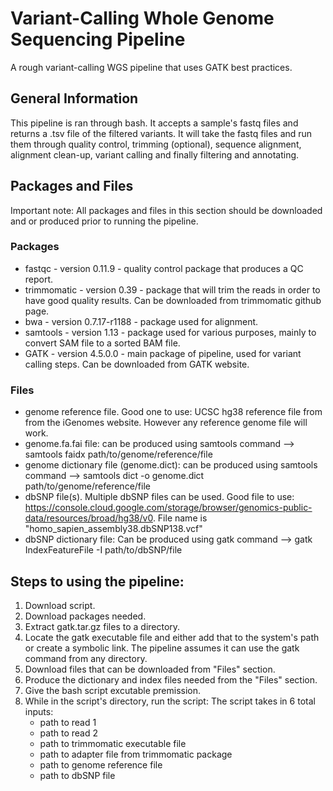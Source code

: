 # Variant-Calling Whole Genome Sequencing Pipeline
A rough variant-calling WGS pipeline that uses GATK best practices.
## General Information
This pipeline is ran through bash. It accepts a sample's fastq files and returns a .tsv file of the filtered variants. It will take the fastq files and run them through quality control, trimming (optional), sequence alignment, alignment clean-up, variant calling and finally filtering and annotating. 
## Packages and Files
Important note: All packages and files in this section should be downloaded and or produced prior to running the pipeline.
### Packages
* fastqc - version 0.11.9 - quality control package that produces a QC report.
* trimmomatic - version 0.39 - package that will trim the reads in order to have good quality results. Can be downloaded from trimmomatic github page.
* bwa - version 0.7.17-r1188 - package used for alignment.
* samtools - version 1.13 - package used for various purposes, mainly to convert SAM file to a sorted BAM file.
* GATK - version 4.5.0.0 - main package of pipeline, used for variant calling steps. Can be downloaded from GATK website.
### Files
* genome reference file. Good one to use: UCSC hg38 reference file from from the iGenomes website. However any reference genome file will work.
* genome.fa.fai file: can be produced using samtools command --> samtools faidx path/to/genome/reference/file
* genome dictionary file (genome.dict): can be produced using samtools command --> samtools dict -o genome.dict path/to/genome/reference/file
* dbSNP file(s). Multiple dbSNP files can be used. Good file to use: https://console.cloud.google.com/storage/browser/genomics-public-data/resources/broad/hg38/v0. File name is "homo_sapien_assembly38.dbSNP138.vcf"
* dbSNP dictionary file: Can be produced using gatk command --> gatk IndexFeatureFile -I path/to/dbSNP/file
 ## Steps to using the pipeline:
1. Download script.
2. Download packages needed.
3. Extract gatk.tar.gz files to a directory.
4. Locate the gatk executable file and either add that to the system's path or create a symbolic link. The pipeline assumes it can use the gatk command from any directory.
5. Download files that can be downloaded from "Files" section.
6. Produce the dictionary and index files needed from the "Files" section.
7. Give the bash script excutable premission.
8. While in the script's directory, run the script:
   The script takes in 6 total inputs:
    * path to read 1
    * path to read 2
    * path to trimmomatic executable file
    * path to adapter file from trimmomatic package
    * path to genome reference file
    * path to dbSNP file
